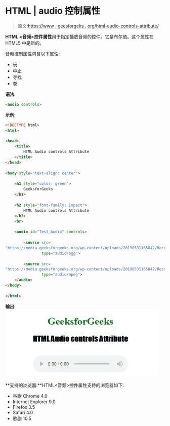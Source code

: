 # HTML | audio 控制属性

> 原文:[https://www . geesforgeks . org/html-audio-controls-attribute/](https://www.geeksforgeeks.org/html-audio-controls-attribute/)

**HTML <音频>控件属性**用于指定播放音频的控件。它是布尔值。这个属性在 HTML5 中是新的。

音频控制属性包含以下属性:

*   玩
*   中止
*   寻找
*   卷

**语法:**

```html
<audio controls>
```

**示例:**

```html
<!DOCTYPE html>
<html>

<head>
    <title>
        HTML Audio controls Attribute
    </title>
</head>

<body style="text-align: center">

    <h1 style="color: green"> 
        GeeksforGeeks 
    </h1>

    <h2 style="font-family: Impact"> 
        HTML Audio controls Attribute 
    </h2>
    <br>

    <audio id="Test_Audio" controls>

        <source src=
"https://media.geeksforgeeks.org/wp-content/uploads/20190531165842/Recording1514.ogg"
                type="audio/ogg">

        <source src=
"https://media.geeksforgeeks.org/wp-content/uploads/20190531165842/Recording1514.mp3"
                type="audio/mpeg">
    </audio>
</body>

</html>                    
```

**输出:**
![](img/09967b733dc0ebb560faadca95fd56ab.png)

**支持的浏览器:**HTML<音频>控件属性支持的浏览器如下:

*   谷歌 Chrome 4.0
*   Internet Explorer 9.0
*   Firefox 3.5
*   Safari 4.0
*   歌剧 10.5
